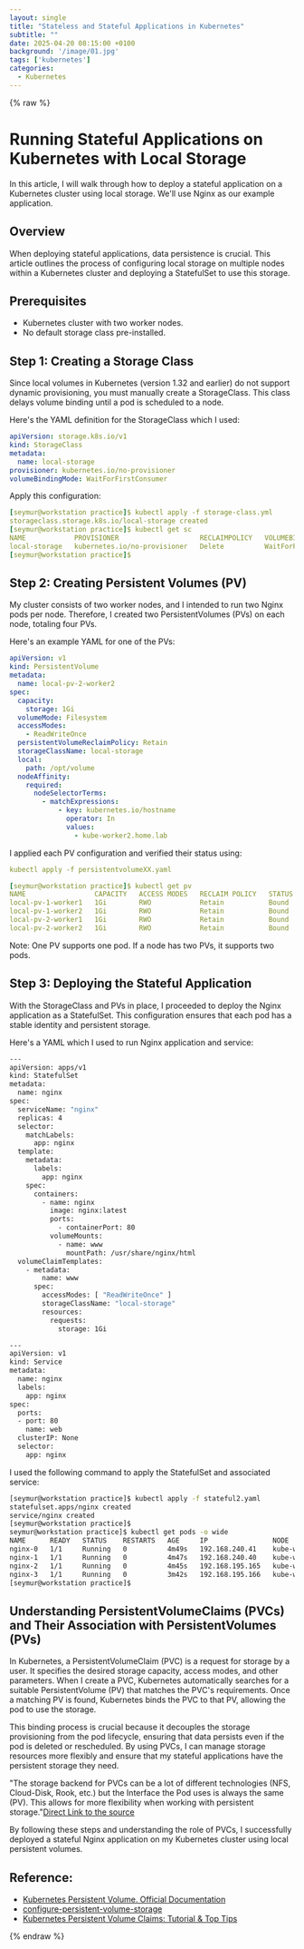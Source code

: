 ```yaml
---
layout: single
title: "Stateless and Stateful Applications in Kubernetes"
subtitle: ""
date: 2025-04-20 08:15:00 +0100
background: '/image/01.jpg'
tags: ['kubernetes']
categories:
  - Kubernetes
---
```


{% raw %}

# Running Stateful Applications on Kubernetes with Local Storage

In this article, I will walk through how to deploy a stateful application on a Kubernetes cluster using local storage. We'll use Nginx as our example application.

## Overview

When deploying stateful applications, data persistence is crucial. This article outlines the process of configuring local storage on multiple nodes within a Kubernetes cluster and deploying a StatefulSet to use this storage.

## Prerequisites

- Kubernetes cluster with two worker nodes.
- No default storage class pre-installed.

## Step 1: Creating a Storage Class

Since local volumes in Kubernetes (version 1.32 and earlier) do not support dynamic provisioning, you must manually create a StorageClass. This class delays volume binding until a pod is scheduled to a node.

Here's the YAML definition for the StorageClass which I used:

````yaml
apiVersion: storage.k8s.io/v1
kind: StorageClass
metadata:
  name: local-storage
provisioner: kubernetes.io/no-provisioner
volumeBindingMode: WaitForFirstConsumer
````

Apply this configuration:

````yaml
[seymur@workstation practice]$ kubectl apply -f storage-class.yml 
storageclass.storage.k8s.io/local-storage created
[seymur@workstation practice]$ kubectl get sc
NAME            PROVISIONER                    RECLAIMPOLICY   VOLUMEBINDINGMODE      ALLOWVOLUMEEXPANSION   AGE
local-storage   kubernetes.io/no-provisioner   Delete          WaitForFirstConsumer   false                  7s
[seymur@workstation practice]$ 
````

## Step 2: Creating Persistent Volumes (PV)

My cluster consists of two worker nodes, and I intended to run two Nginx pods per node. Therefore, I created two PersistentVolumes (PVs) on each node, totaling four PVs.​

Here's an example YAML for one of the PVs:​

````yaml
apiVersion: v1
kind: PersistentVolume
metadata:
  name: local-pv-2-worker2
spec:
  capacity:
    storage: 1Gi
  volumeMode: Filesystem
  accessModes:
    - ReadWriteOnce
  persistentVolumeReclaimPolicy: Retain
  storageClassName: local-storage
  local:
    path: /opt/volume
  nodeAffinity:
    required:
      nodeSelectorTerms:
        - matchExpressions:
            - key: kubernetes.io/hostname
              operator: In
              values:
                - kube-worker2.home.lab
````

I applied each PV configuration and verified their status using:

````yaml
kubectl apply -f persistentvolumeXX.yaml

[seymur@workstation practice]$ kubectl get pv
NAME                 CAPACITY   ACCESS MODES   RECLAIM POLICY   STATUS   CLAIM                 STORAGECLASS    VOLUMEATTRIBUTESCLASS   REASON   AGE
local-pv-1-worker1   1Gi        RWO            Retain           Bound    default/www-nginx-0   local-storage   <unset>                          10m
local-pv-1-worker2   1Gi        RWO            Retain           Bound    default/www-nginx-2   local-storage   <unset>                          2m
local-pv-2-worker1   1Gi        RWO            Retain           Bound    default/www-nginx-1   local-storage   <unset>                          7m12s
local-pv-2-worker2   1Gi        RWO            Retain           Bound    default/www-nginx-3   local-storage   <unset>                          106s
````

Note: One PV supports one pod. If a node has two PVs, it supports two pods.

## Step 3: Deploying the Stateful Application

With the StorageClass and PVs in place, I proceeded to deploy the Nginx application as a StatefulSet. This configuration ensures that each pod has a stable identity and persistent storage.​

Here's a YAML which I used to run Nginx application and service:

````bash
---
apiVersion: apps/v1
kind: StatefulSet
metadata:
  name: nginx
spec:
  serviceName: "nginx"
  replicas: 4
  selector:
    matchLabels:
      app: nginx
  template:
    metadata:
      labels:
        app: nginx
    spec:
      containers:
        - name: nginx
          image: nginx:latest
          ports:
            - containerPort: 80
          volumeMounts:
            - name: www
              mountPath: /usr/share/nginx/html
  volumeClaimTemplates:
    - metadata:
        name: www
      spec:
        accessModes: [ "ReadWriteOnce" ]
        storageClassName: "local-storage"
        resources:
          requests:
            storage: 1Gi

---
apiVersion: v1
kind: Service
metadata:
  name: nginx
  labels:
    app: nginx
spec:
  ports:
  - port: 80
    name: web
  clusterIP: None
  selector:
    app: nginx
````

I used the following command to apply the StatefulSet and associated service:​

````bash
[seymur@workstation practice]$ kubectl apply -f stateful2.yaml 
statefulset.apps/nginx created
service/nginx created
[seymur@workstation practice]$ 
seymur@workstation practice]$ kubectl get pods -o wide
NAME      READY   STATUS    RESTARTS   AGE     IP                NODE                    NOMINATED NODE   READINESS GATES
nginx-0   1/1     Running   0          4m49s   192.168.240.41    kube-worker1.home.lab   <none>           <none>
nginx-1   1/1     Running   0          4m47s   192.168.240.40    kube-worker1.home.lab   <none>           <none>
nginx-2   1/1     Running   0          4m45s   192.168.195.165   kube-worker2.home.lab   <none>           <none>
nginx-3   1/1     Running   0          3m42s   192.168.195.166   kube-worker2.home.lab   <none>           <none>
[seymur@workstation practice]$ 
````

## Understanding PersistentVolumeClaims (PVCs) and Their Association with PersistentVolumes (PVs)

In Kubernetes, a PersistentVolumeClaim (PVC) is a request for storage by a user. It specifies the desired storage capacity, access modes, and other parameters. When I create a PVC, Kubernetes automatically searches for a suitable PersistentVolume (PV) that matches the PVC's requirements. Once a matching PV is found, Kubernetes binds the PVC to that PV, allowing the pod to use the storage.​

This binding process is crucial because it decouples the storage provisioning from the pod lifecycle, ensuring that data persists even if the pod is deleted or rescheduled. By using PVCs, I can manage storage resources more flexibly and ensure that my stateful applications have the persistent storage they need.​

"The storage backend for PVCs can be a lot of different technologies (NFS, Cloud-Disk, Rook, etc.) but the Interface the Pod uses is always the same (PV). This allows for more flexibility when working with persistent storage."[Direct Link to the source](https://www.reddit.com/r/kubernetes/comments/17kspnx/comment/k79osiw/?utm_source=share&utm_medium=web3x&utm_name=web3xcss&utm_term=1&utm_content=share_button)

By following these steps and understanding the role of PVCs, I successfully deployed a stateful Nginx application on my Kubernetes cluster using local persistent volumes.

## Reference:

- [Kubernetes Persistent Volume. Official Documentation](https://kubernetes.io/docs/concepts/storage/persistent-volumes/)
- [configure-persistent-volume-storage](https://kubernetes.io/docs/tasks/configure-pod-container/configure-persistent-volume-storage/)
- [Kubernetes Persistent Volume Claims: Tutorial & Top Tips](https://www.groundcover.com/blog/kubernetes-pvc)


{% endraw %}

